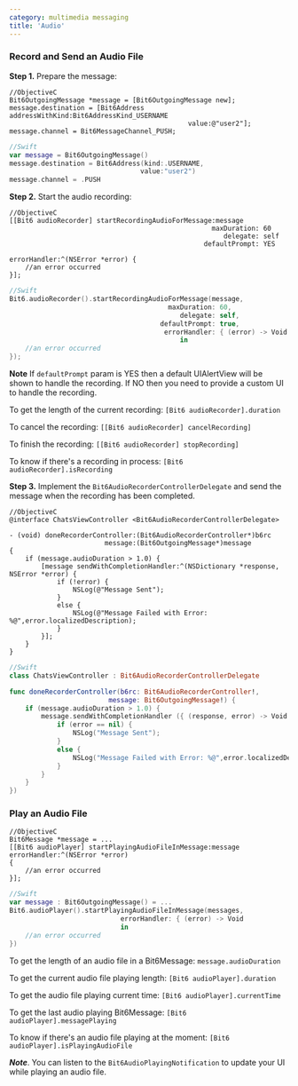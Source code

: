 ```yaml
---
category: multimedia messaging
title: 'Audio'
---
```


### Record and Send an Audio File

__Step 1.__ Prepare the message: 

```objc
//ObjectiveC
Bit6OutgoingMessage *message = [Bit6OutgoingMessage new];
message.destination = [Bit6Address addressWithKind:Bit6AddressKind_USERNAME 
                                             value:@"user2"];
message.channel = Bit6MessageChannel_PUSH;
```
```swift
//Swift
var message = Bit6OutgoingMessage()
message.destination = Bit6Address(kind:.USERNAME, 
                                 value:"user2")
message.channel = .PUSH
```

__Step 2.__ Start the audio recording:

```objc
//ObjectiveC
[[Bit6 audioRecorder] startRecordingAudioForMessage:message 
                                                   maxDuration: 60 
                                                      delegate: self 
                                                 defaultPrompt: YES
                                                  errorHandler:^(NSError *error) {
    //an error occurred
}];
```
```swift
//Swift
Bit6.audioRecorder().startRecordingAudioForMessage(message, 
										maxDuration: 60, 
                                           delegate: self, 
                                      defaultPrompt: true, 
                                       errorHandler: { (error) -> Void 
                                           in
    //an error occurred
});
```

__Note__ If `defaultPrompt` param is YES then a default UIAlertView will be shown to handle the recording. If NO then you need to provide a custom UI to handle the recording.

To get the length of the current recording: `[Bit6 audioRecorder].duration`

To cancel the recording: `[[Bit6 audioRecorder] cancelRecording]`

To finish the recording: `[[Bit6 audioRecorder] stopRecording]`

To know if there's a recording in process: `[Bit6 audioRecorder].isRecording`

__Step 3.__ Implement the `Bit6AudioRecorderControllerDelegate` and send the message when the recording has been completed.


```objc
//ObjectiveC
@interface ChatsViewController <Bit6AudioRecorderControllerDelegate>

- (void) doneRecorderController:(Bit6AudioRecorderController*)b6rc 
                        message:(Bit6OutgoingMessage*)message
{
    if (message.audioDuration > 1.0) {
        [message sendWithCompletionHandler:^(NSDictionary *response, NSError *error) {
            if (!error) {
                NSLog(@"Message Sent");
            }
            else {
                NSLog(@"Message Failed with Error: %@",error.localizedDescription);
            }
        }];
	}
}
```

```swift
//Swift
class ChatsViewController : Bit6AudioRecorderControllerDelegate

func doneRecorderController(b6rc: Bit6AudioRecorderController!, 
						 message: Bit6OutgoingMessage!) {
	if (message.audioDuration > 1.0) {
        message.sendWithCompletionHandler ({ (response, error) -> Void in
            if (error == nil) {
                NSLog("Message Sent");
            }
            else {
                NSLog("Message Failed with Error: %@",error.localizedDescription);
            }
        }
    }
})
```

### Play an Audio File

```objc
//ObjectiveC
Bit6Message *message = ...
[[Bit6 audioPlayer] startPlayingAudioFileInMessage:message errorHandler:^(NSError *error) 
{
    //an error occurred
}];
```
```swift
//Swift
var message : Bit6OutgoingMessage() = ...
Bit6.audioPlayer().startPlayingAudioFileInMessage(messages,
							errorHandler: { (error) -> Void 
                            in
    //an error occurred
})
```

To get the length of an audio file in a Bit6Message: `message.audioDuration`

To get the current audio file playing length: `[Bit6 audioPlayer].duration`

To get the audio file playing current time: `[Bit6 audioPlayer].currentTime`

To get the last audio playing Bit6Message: `[Bit6 audioPlayer].messagePlaying`

To know if there's an audio file playing at the moment: `[Bit6 audioPlayer].isPlayingAudioFile`

___Note___. You can listen to the `Bit6AudioPlayingNotification` to update your UI while playing an audio file. 
